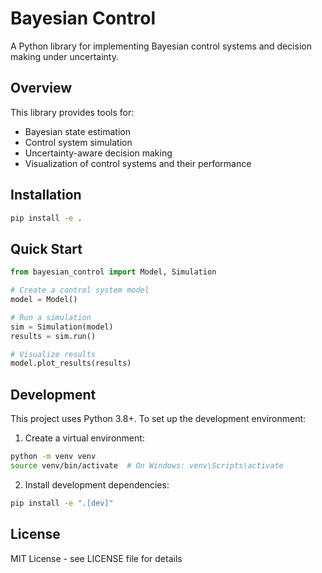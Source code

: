 # Bayesian Control

A Python library for implementing Bayesian control systems and decision making under uncertainty.

## Overview

This library provides tools for:
- Bayesian state estimation
- Control system simulation
- Uncertainty-aware decision making
- Visualization of control systems and their performance

## Installation

```bash
pip install -e .
```

## Quick Start

```python
from bayesian_control import Model, Simulation

# Create a control system model
model = Model()

# Run a simulation
sim = Simulation(model)
results = sim.run()

# Visualize results
model.plot_results(results)
```

## Development

This project uses Python 3.8+. To set up the development environment:

1. Create a virtual environment:
```bash
python -m venv venv
source venv/bin/activate  # On Windows: venv\Scripts\activate
```

2. Install development dependencies:
```bash
pip install -e ".[dev]"
```

## License

MIT License - see LICENSE file for details
